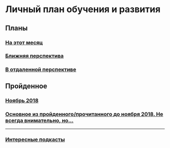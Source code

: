 # Личный план обучения и развития

## Планы
### [На этот месяц](12-2018.md)

### [Ближняя перспектива](some-next-mounth.md)
### [В отдаленной перспективе](someday.md)

## Пройденное
### [Ноябрь 2018](12-2018.md)
### [Основное из пройденного/прочитанного до ноября 2018. Не всегда внимательно, но...](passed.md)
__________________________________
### [Интересные подкасты](podcasts.md)
